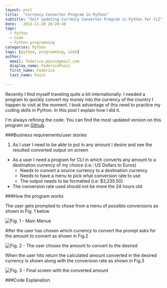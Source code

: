 ```yaml
---
layout: post
title:  "Currency Converter Program in Python"
subtitle: "Self updating Currency Converter Program in Python for CLI"
date:   2014-11-28 20:20:40
tags:
  - Python
  - Code
  - Python programming
categories: Python
tags: [python, programming, code]
author:
  email: federico.paini@gmail.com
  display_name: FedericoPaini
  first_name: Federico
  last_name: Paini
 
---
```

Recently I find myself traveling quite a bit internationally. I needed a program to quickly convert my money into the currency of the country I happen to visit at the moment. I took advantage of this need to practice my coding skills in Python. In this post I explain how I did  it.

I'm always refining the code. You can find the most updated version on this program on [Github](https://github.com/FedericoPaini/Python/blob/master/currencyExchangeCalculator.py).

###Business requirements/user stories

1. As I user I need to be able to put in any amount I desire and see the resulted converted output on screen
* As a user I need a program for CLI in which converts any amount to a destination currency of my choice (i.e.: US Dollars to Euros)
  * Needs to convert a source currency to a destination currency 
  * Needs to have a menu to pick what conversion rate to use 
  * The output needs to be formatted (i.e: $3,235.50)
* The conversion rate used should not be more the 24 hours old


###How the program works

The user gets prompted to chose from a menu of possible conversions as shown in Fig. 1 below

![Fig. 1 - Main Menue](http://codecoms.com/wp-content/uploads/2014/09/screen1-300x155.png)


After the user has chosen which currency to convert the prompt asks for the amount to convert as shown in Fig.2


![Fig. 2 - The user choses the amount to convert to the desired](http://codecoms.com/wp-content/uploads/2014/09/screen2-300x183.png)

When the user hits return the calculated amount converted in the desired currency is shown along with the conversion rate as shown in Fig.3

![Fig. 3 - Final screen with the converted amount](http://codecoms.com/wp-content/uploads/2014/09/screen3-300x47.png)

###Code Explanation


